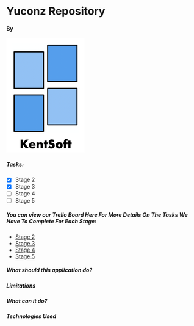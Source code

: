 # Yuconz Repository
#### By
![Logo](/Assets/KentSoftLogo.png)

##### Tasks:

- [x] Stage 2
- [x] Stage 3
- [ ] Stage 4
- [ ] Stage 5

##### You can view our Trello Board Here For More Details On The Tasks We Have To Complete For Each Stage:
- [Stage 2](https://trello.com/b/sGcq4F6V/yuconz-stage-2)
- [Stage 3](https://trello.com/b/9rFdLF5e/yuconz-stage-3)
- [Stage 4](https://trello.com/b/Mj1mRCZN/yuconz-stage-4)
- [Stage 5](https://trello.com/b/5hVnl8Aw/yuconz-stage-5)

##### What should this application do?

##### Limitations 

##### What can it do?

##### Technologies Used

